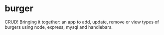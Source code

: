 # burger
CRUD! Bringing it together: an app to add, update, remove or view types of burgers using node, express, mysql and handlebars.
